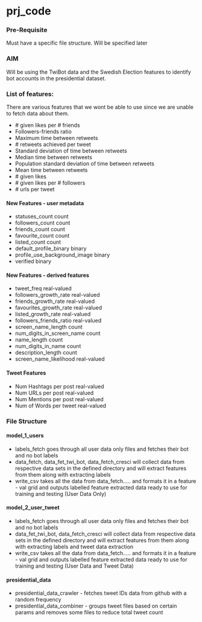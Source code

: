 # prj_code

### Pre-Requisite
Must have a specific file structure. Will be specified later

### AIM
Will be using the TwiBot data and the Swedish Election features to identify bot accounts in the presidential dataset.

### List of features:
There are various features that we wont be able to use since we are unable to fetch data about them.
 - \# given likes per \# friends 
 - Followers-friends ratio 
 - Maximum time between retweets 
 - \# retweets achieved per tweet 
 - Standard deviation of time between retweets 
 - Median time between retweets 
 - Population standard deviation of time between retweets 
 - Mean time between retweets 
 - \# given likes 
 - \# given likes per \# followers
 - \# urls per tweet

#### New Features - user metadata
- statuses_count                count
- followers_count               count
- friends_count                 count
- favourite_count               count
- listed_count                  count
- default_profile_binary        binary
- profile_use_background_image  binary
- verified                      binary

#### New Features - derived features

- tweet_freq                    real-valued
- followers_growth_rate         real-valued
- friends_growth_rate           real-valued
- favourites_growth_rate        real-valued
- listed_growth_rate            real-valued
- followers_friends_ratio       real-valued
- screen_name_length            count 
- num_digits_in_screen_name     count
- name_length                   count
- num_digits_in_name            count
- description_length            count
- screen_name_likelihood        real-valued

#### Tweet Features
- Num Hashtags per post        real-valued
- Num URLs per post            real-valued
- Num Mentions per post        real-valued
- Num of Words per tweet       real-valued


### File Structure

#### model_1_users
- labels_fetch goes through all user data only files and fetches their bot and no bot labels
- data_fetch, data_fet_twi_bot, data_fetch_cresci will  collect data from respective data sets in the defined directory and will extract features from them along with extracting labels
- write_csv takes all the data from data_fetch..... and formats it in a feature - val grid and outputs labelled feature extracted data ready to use for training and testing (User Data Only)

#### model_2_user_tweet
- labels_fetch goes through all user data only files and fetches their bot and no bot labels
- data_fet_twi_bot, data_fetch_cresci will  collect data from respective data sets in the defined directory and will extract features from them along with extracting labels and tweet data extraction
- write_csv takes all the data from data_fetch..... and formats it in a feature - val grid and outputs labelled feature extracted data ready to use for training and testing (User Data and Tweet Data)

#### presidential_data
- presidential_data_crawler - fetches tweet IDs data from github with a random frequency
- presidential_data_combiner - groups tweet files based on certain params and removes some files to reduce total tweet count 